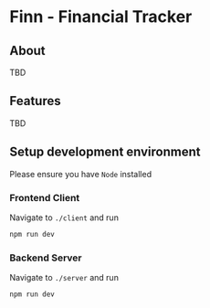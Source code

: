 # Finn - Financial Tracker

## About

TBD

## Features

TBD

## Setup development environment

Please ensure you have `Node` installed

### Frontend Client

Navigate to `./client` and run

```bash
npm run dev
```

### Backend Server

Navigate to `./server` and run

```bash
npm run dev
```
